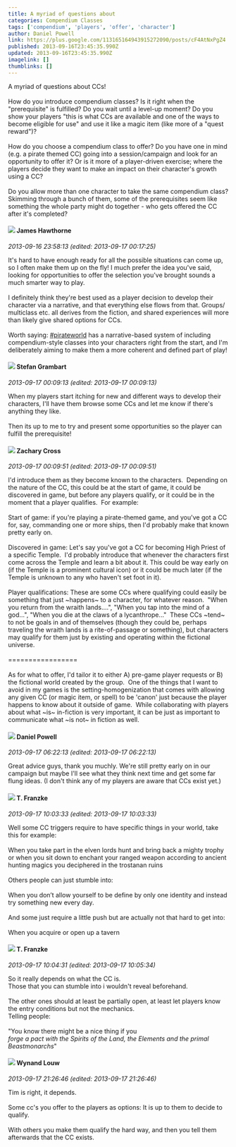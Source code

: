 ```yaml
---
title: A myriad of questions about
categories: Compendium Classes
tags: ['compendium', 'players', 'offer', 'character']
author: Daniel Powell
link: https://plus.google.com/113165164943915272090/posts/cF4AtNxPgZ4
published: 2013-09-16T23:45:35.990Z
updated: 2013-09-16T23:45:35.990Z
imagelink: []
thumblinks: []
---
```


A myriad of questions about CCs!<br /><br />How do you introduce compendium classes? Is it right when the &quot;prerequisite&quot; is fulfilled? Do you wait until a level-up moment? Do you show your players &quot;this is what CCs are available and one of the ways to become eligible for use&quot; and use it like a magic item (like more of a &quot;quest reward&quot;)?<br /><br />How do you choose a compendium class to offer? Do you have one in mind (e.g. a pirate themed CC) going into a session/campaign and look for an opportunity to offer it? Or is it more of a player-driven exercise; where the players decide they want to make an impact on their character&#39;s growth using a CC?<br /><br />Do you allow more than one character to take the same compendium class? Skimming through a bunch of them, some of the prerequisites seem like something the whole party might do together - who gets offered the CC after it&#39;s completed?
<div id='comment z13zyjppcky2gxqim04cfvmy1xaodd5gbtc0k'>
  <h4><img src='{{site.baseurl}}//images/avatars/105474339582381748699_photo.jpg'> James Hawthorne</h4>
      <p><cite>2013-09-16 23:58:13 (edited: 2013-09-17 00:17:25)</cite></p>
        <p>It&#39;s hard to have enough ready for all the possible situations can come up, so I often make them up on the fly! I much prefer the idea you&#39;ve said, looking for opportunities to offer the selection you&#39;ve brought sounds a much smarter way to play.<br /><br />I definitely think they&#39;re best used as a player decision to develop their character via a narrative, and that everything else flows from that. Groups/ multiclass etc. all derives from the fiction, and shared experiences will more than likely give shared options for CCs.<br /><br />Worth saying:  <a rel="nofollow" class="ot-hashtag" href="https://plus.google.com/s/%23pirateworld/posts">#pirateworld</a>  has a narrative-based system of including compendium-style classes into your characters right from the start, and I&#39;m deliberately aiming to make them a more coherent and defined part of play!</p>
</div>
        

<div id='comment z13zyjppcky2gxqim04cfvmy1xaodd5gbtc0k'>
  <h4><img src='{{site.baseurl}}//images/avatars/107999218794532799579_photo.jpg'> Stefan Grambart</h4>
      <p><cite>2013-09-17 00:09:13 (edited: 2013-09-17 00:09:13)</cite></p>
        <p>When my players start itching for new and different ways to develop their characters, I&#39;ll have them browse some CCs and let me know if there&#39;s anything they like.<br /><br />Then its up to me to try and present some opportunities so the player can fulfill the prerequisite!</p>
</div>
        

<div id='comment z13zyjppcky2gxqim04cfvmy1xaodd5gbtc0k'>
  <h4><img src='{{site.baseurl}}//images/avatars/115471242540460576883_photo.jpg'> Zachary Cross</h4>
      <p><cite>2013-09-17 00:09:51 (edited: 2013-09-17 00:09:51)</cite></p>
        <p>I&#39;d introduce them as they become known to the characters.  Depending on the nature of the CC, this could be at the start of game, it could be discovered in game, but before any players qualify, or it could be in the moment that a player qualifies.  For example:<br /><br />Start of game: if you&#39;re playing a pirate-themed game, and you&#39;ve got a CC for, say, commanding one or more ships, then I&#39;d probably make that known pretty early on.  <br /><br />Discovered in game: Let&#39;s say you&#39;ve got a CC for becoming High Priest of a specific Temple.  I&#39;d probably introduce that whenever the characters first come across the Temple and learn a bit about it. This could be way early on (if the Temple is a prominent cultural icon) or it could be much later (if the Temple is unknown to any who haven&#39;t set foot in it).  <br /><br />Player qualifications: These are some CCs where qualifying could easily be something that just ~happens~ to a character, for whatever reason.  &quot;When you return from the wraith lands....&quot;, &quot;When you tap into the mind of a god...&quot;, &quot;When you die at the claws of a lycanthrope...&quot;  These CCs ~tend~ to not be goals in and of themselves (though they could be, perhaps traveling the wraith lands is a rite-of-passage or something), but characters may qualify for them just by existing and operating within the fictional universe.<br /><br />=================<br /><br />As for what to offer, I&#39;d tailor it to either A) pre-game player requests or B) the fictional world created by the group.  One of the things that I want to avoid in my games is the setting-homogenization that comes with allowing any given CC (or magic item, or spell) to be &#39;canon&#39; just because the player happens to know about it outside of game.  While collaborating with players about what ~is~ in-fiction is very important, it can be just as important to communicate what ~is not~ in fiction as well. </p>
</div>
        

<div id='comment z13zyjppcky2gxqim04cfvmy1xaodd5gbtc0k'>
  <h4><img src='{{site.baseurl}}//images/avatars/113165164943915272090_photo.jpg'> Daniel Powell</h4>
      <p><cite>2013-09-17 06:22:13 (edited: 2013-09-17 06:22:13)</cite></p>
        <p>Great advice guys, thank you muchly. We&#39;re still pretty early on in our campaign but maybe I&#39;ll see what they think next time and get some far flung ideas. (I don&#39;t think any of my players are aware that CCs exist yet.)</p>
</div>
        

<div id='comment z13zyjppcky2gxqim04cfvmy1xaodd5gbtc0k'>
  <h4><img src='{{site.baseurl}}//images/avatars/110330901807759406775_photo.jpg'> T. Franzke</h4>
      <p><cite>2013-09-17 10:03:33 (edited: 2013-09-17 10:03:33)</cite></p>
        <p>Well some CC triggers require to have specific things in your world, take this for example:<br /><br />When you take part in the elven lords hunt and bring back a mighty trophy or when you sit down to enchant your ranged weapon according to ancient hunting magics you deciphered in the trostanan ruins<br /><br />Others people can just stumble into:<br /><br />When you don’t allow yourself to be define by only one identity and instead try something new every day. <br /><br />And some just require a little push but are actually not that hard to get into: <br /><br />When you acquire or open up a tavern</p>
</div>
        

<div id='comment z13zyjppcky2gxqim04cfvmy1xaodd5gbtc0k'>
  <h4><img src='{{site.baseurl}}//images/avatars/110330901807759406775_photo.jpg'> T. Franzke</h4>
      <p><cite>2013-09-17 10:04:31 (edited: 2013-09-17 10:05:34)</cite></p>
        <p>So it really depends on what the CC is. <br />Those that you can stumble into i wouldn&#39;t reveal beforehand. <br /><br />The other ones should at least be partially open, at least let players know the entry conditions but not the mechanics. <br />Telling people: <br /><br />&quot;You know there might be a nice thing if you <br /><i>forge a pact with the Spirits of the Land, the Elements and the primal Beastmonarchs</i>&quot;</p>
</div>
        

<div id='comment z13zyjppcky2gxqim04cfvmy1xaodd5gbtc0k'>
  <h4><img src='{{site.baseurl}}//images/avatars/111256963556395023796_photo.jpg'> Wynand Louw</h4>
      <p><cite>2013-09-17 21:26:46 (edited: 2013-09-17 21:26:46)</cite></p>
        <p>Tim is right, it depends.<br /><br />Some cc&#39;s you offer to the players as options: It is up to them to decide to qualify. <br /><br />With others you make them qualify the hard way, and then you tell them afterwards that the CC exists. </p>
</div>
        